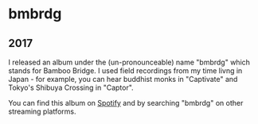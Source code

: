 # bmbrdg
## 2017

I released an album under the (un-pronounceable) name "bmbrdg" which stands for Bamboo Bridge. I used field recordings from my time livng in Japan - for example, you can hear buddhist monks in "Captivate" and Tokyo's Shibuya Crossing in "Captor".

You can find this album on [Spotify](https://open.spotify.com/artist/5liVsVHlaJZIttb5BPXNVv?si=dzeumPOeQ5eUwLBF6Glupg "Spotify") and by searching "bmbrdg" on other streaming platforms.